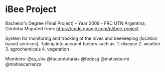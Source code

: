 iBee Project
====

Bachelor's Degree (Final Project) - Year 2009 - FRC UTN Argentina, Córdoba
Migrated from: https://code.google.com/p/ibee-project

System for monitoring and tracking of the hives and beekeeping (location based services).
Taking into account factors such as:
	1. disease
	2. weather
	3. agrochemicals
	4. vegetation

Members:
	@cy_sha
	@facundofarias
	@fedesg
	@matiasburni
	@matiascarranza